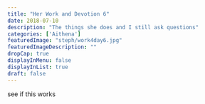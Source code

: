 ```yaml
---
title: "Her Work and Devotion 6"
date: 2018-07-10
description: "The things she does and I still ask questions"
categories: ['Aithena']
featuredImage: "steph/work4day6.jpg"
featuredImageDescription: ""
dropCap: true
displayInMenu: false
displayInList: true
draft: false
---
```


see if this works